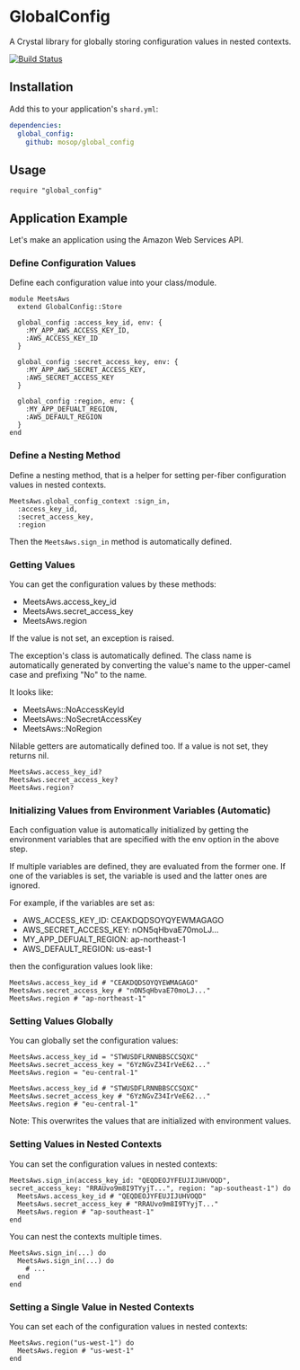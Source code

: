 # GlobalConfig

A Crystal library for globally storing configuration values in nested contexts.

[![Build Status](https://travis-ci.org/mosop/global_config.svg?branch=master)](https://travis-ci.org/mosop/global_config)

## Installation

Add this to your application's `shard.yml`:

```yaml
dependencies:
  global_config:
    github: mosop/global_config
```

## Usage

```crystal
require "global_config"
```

## Application Example

Let's make an application using the Amazon Web Services API.

### Define Configuration Values

Define each configuration value into your class/module.

```crystal
module MeetsAws
  extend GlobalConfig::Store

  global_config :access_key_id, env: {
    :MY_APP_AWS_ACCESS_KEY_ID,
    :AWS_ACCESS_KEY_ID
  }

  global_config :secret_access_key, env: {
    :MY_APP_AWS_SECRET_ACCESS_KEY,
    :AWS_SECRET_ACCESS_KEY
  }

  global_config :region, env: {
    :MY_APP_DEFUALT_REGION,
    :AWS_DEFAULT_REGION
  }
end
```

### Define a Nesting Method

Define a nesting method, that is a helper for setting per-fiber configuration values in nested contexts.

```crystal
MeetsAws.global_config_context :sign_in,
  :access_key_id,
  :secret_access_key,
  :region
```

Then the `MeetsAws.sign_in` method is automatically defined.

### Getting Values

You can get the configuration values by these methods:

* MeetsAws.access_key_id
* MeetsAws.secret_access_key
* MeetsAws.region

If the value is not set, an exception is raised.

The exception's class is automatically defined. The class name is automatically generated by converting the value's name to the upper-camel case and prefixing "No" to the name.

It looks like:

* MeetsAws::NoAccessKeyId
* MeetsAws::NoSecretAccessKey
* MeetsAws::NoRegion

Nilable getters are automatically defined too. If a value is not set, they returns nil.

```crystal
MeetsAws.access_key_id?
MeetsAws.secret_access_key?
MeetsAws.region?
```

### Initializing Values from Environment Variables (Automatic)

Each configuation value is automatically initialized by getting the environment variables that are specified with the env option in the above step.

If multiple variables are defined, they are evaluated from the former one. If one of the variables is set, the variable is used and the latter ones are ignored.

For example, if the variables are set as:

* AWS_ACCESS_KEY_ID: CEAKDQDSOYQYEWMAGAGO
* AWS_SECRET_ACCESS_KEY: nON5qHbvaE70moLJ...
* MY_APP_DEFUALT_REGION: ap-northeast-1
* AWS_DEFAULT_REGION: us-east-1

then the configuration values look like:

```crystal
MeetsAws.access_key_id # "CEAKDQDSOYQYEWMAGAGO"
MeetsAws.secret_access_key # "nON5qHbvaE70moLJ..."
MeetsAws.region # "ap-northeast-1"
```

### Setting Values Globally

You can globally set the configuration values:

```crystal
MeetsAws.access_key_id = "STWUSDFLRNNBBSCCSQXC"
MeetsAws.secret_access_key = "6YzNGvZ34IrVeE62..."
MeetsAws.region = "eu-central-1"

MeetsAws.access_key_id # "STWUSDFLRNNBBSCCSQXC"
MeetsAws.secret_access_key # "6YzNGvZ34IrVeE62..."
MeetsAws.region # "eu-central-1"
```

Note: This overwrites the values that are initialized with environment values.

### Setting Values in Nested Contexts

You can set the configuration values in nested contexts:

```crystal
MeetsAws.sign_in(access_key_id: "QEQDEOJYFEUJIJUHVOQD", secret_access_key: "RRAUvo9m8I9TYyjT...", region: "ap-southeast-1") do
  MeetsAws.access_key_id # "QEQDEOJYFEUJIJUHVOQD"
  MeetsAws.secret_access_key # "RRAUvo9m8I9TYyjT..."
  MeetsAws.region # "ap-southeast-1"
end
```

You can nest the contexts multiple times.

```crystal
MeetsAws.sign_in(...) do
  MeetsAws.sign_in(...) do
    # ...
  end
end
```

### Setting a Single Value in Nested Contexts

You can set each of the configuration values in nested contexts:

```crystal
MeetsAws.region("us-west-1") do
  MeetsAws.region # "us-west-1"
end
```
